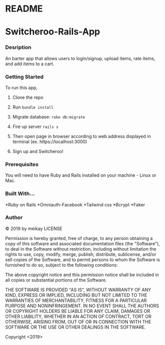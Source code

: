# README
<h1>Switcheroo-Rails-App</h1>

<h3>Desription</h3>

An barter app that allows users to login/signup, upload items, rate items, and add items to a cart. 

<h3>Getting Started</h3>

To run this app, 

1. Clone the repo 
2. Run
    `bundle install`
3. Migrate database:
    `rake db:migrate`
4. Fire up server
    `rails s`
5. Then open page in browser according to web address displayed in terminal (ex. https://localhost:3000)

6. Sign up and Switcheroo!


<h3>Prerequisites</h3>

You will need to have Ruby and Rails installed on your machine - Linux or Mac.

<h3>Built With...</h3>

*Ruby on Rails *Omniauth-Facebook *Tailwind css *Bcrypt *Faker

<h3>Author</h3>

© 2019 by meikay
LICENSE

Permission is hereby granted, free of charge, to any person obtaining a copy of this software and associated documentation files (the "Software"), to deal in the Software without restriction, including without limitation the rights to use, copy, modify, merge, publish, distribute, sublicense, and/or sell copies of the Software, and to permit persons to whom the Software is furnished to do so, subject to the following conditions:

The above copyright notice and this permission notice shall be included in all copies or substantial portions of the Software.

THE SOFTWARE IS PROVIDED "AS IS", WITHOUT WARRANTY OF ANY KIND, EXPRESS OR IMPLIED, INCLUDING BUT NOT LIMITED TO THE WARRANTIES OF MERCHANTABILITY, FITNESS FOR A PARTICULAR PURPOSE AND NONINFRINGEMENT. IN NO EVENT SHALL THE AUTHORS OR COPYRIGHT HOLDERS BE LIABLE FOR ANY CLAIM, DAMAGES OR OTHER LIABILITY, WHETHER IN AN ACTION OF CONTRACT, TORT OR OTHERWISE, ARISING FROM, OUT OF OR IN CONNECTION WITH THE SOFTWARE OR THE USE OR OTHER DEALINGS IN THE SOFTWARE.

Copyright <2019>


